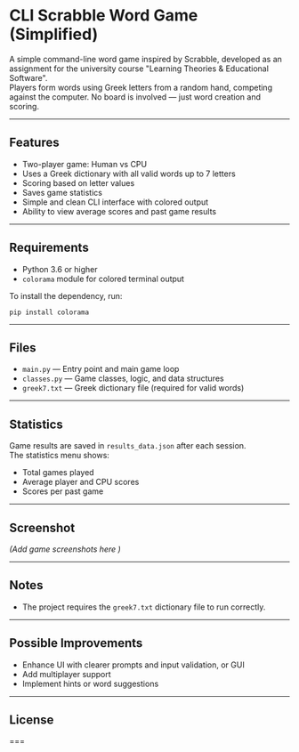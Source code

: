 # CLI Scrabble Word Game (Simplified)

A simple command-line word game inspired by Scrabble, developed as an assignment for the university course "Learning Theories & Educational Software".  
Players form words using Greek letters from a random hand, competing against the computer.
No board is involved — just word creation and scoring.

---

## Features

- Two-player game: Human vs CPU  
- Uses a Greek dictionary with all valid words up to 7 letters  
- Scoring based on letter values  
- Saves game statistics
- Simple and clean CLI interface with colored output  
- Ability to view average scores and past game results  

---

## Requirements

- Python 3.6 or higher  
- `colorama` module for colored terminal output

To install the dependency, run:

```pip install colorama```

---

## Files

- `main.py` — Entry point and main game loop  
- `classes.py` — Game classes, logic, and data structures  
- `greek7.txt` — Greek dictionary file (required for valid words)

---

## Statistics

Game results are saved in `results_data.json` after each session.  
The statistics menu shows:

- Total games played  
- Average player and CPU scores  
- Scores per past game  

---

## Screenshot

*(Add game screenshots here )*

---

## Notes

- The project requires the `greek7.txt` dictionary file to run correctly.  

---

## Possible Improvements

- Enhance UI with clearer prompts and input validation, or GUI
- Add multiplayer support  
- Implement hints or word suggestions

---

## License

===

